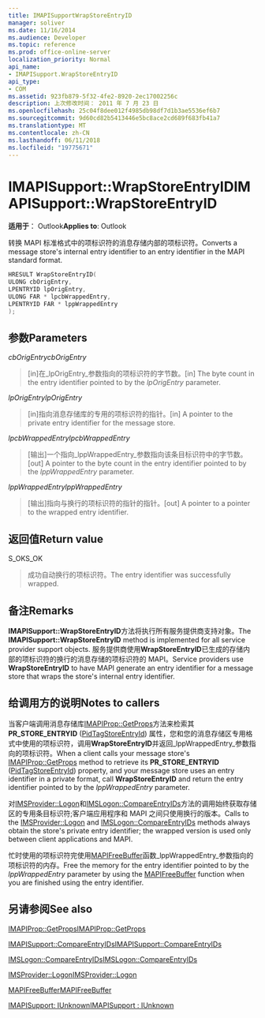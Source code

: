 ```yaml
---
title: IMAPISupportWrapStoreEntryID
manager: soliver
ms.date: 11/16/2014
ms.audience: Developer
ms.topic: reference
ms.prod: office-online-server
localization_priority: Normal
api_name:
- IMAPISupport.WrapStoreEntryID
api_type:
- COM
ms.assetid: 923fb879-5f32-4fe2-8920-2ec17002256c
description: 上次修改时间： 2011 年 7 月 23 日
ms.openlocfilehash: 25c04f8dee012f4985db98df7d1b3ae5536ef6b7
ms.sourcegitcommit: 9d60cd82b5413446e5bc8ace2cd689f683fb41a7
ms.translationtype: MT
ms.contentlocale: zh-CN
ms.lasthandoff: 06/11/2018
ms.locfileid: "19775671"
---
```

# <a name="imapisupportwrapstoreentryid"></a><span data-ttu-id="ada66-103">IMAPISupport::WrapStoreEntryID</span><span class="sxs-lookup"><span data-stu-id="ada66-103">IMAPISupport::WrapStoreEntryID</span></span>

  
  
<span data-ttu-id="ada66-104">**适用于**： Outlook</span><span class="sxs-lookup"><span data-stu-id="ada66-104">**Applies to**: Outlook</span></span> 
  
<span data-ttu-id="ada66-105">转换 MAPI 标准格式中的项标识符的消息存储内部的项标识符。</span><span class="sxs-lookup"><span data-stu-id="ada66-105">Converts a message store's internal entry identifier to an entry identifier in the MAPI standard format.</span></span>
  
```cpp
HRESULT WrapStoreEntryID(
ULONG cbOrigEntry,
LPENTRYID lpOrigEntry,
ULONG FAR * lpcbWrappedEntry,
LPENTRYID FAR * lppWrappedEntry
);
```

## <a name="parameters"></a><span data-ttu-id="ada66-106">参数</span><span class="sxs-lookup"><span data-stu-id="ada66-106">Parameters</span></span>

 <span data-ttu-id="ada66-107">_cbOrigEntry_</span><span class="sxs-lookup"><span data-stu-id="ada66-107">_cbOrigEntry_</span></span>
  
> <span data-ttu-id="ada66-108">[in]在_lpOrigEntry_参数指向的项标识符的字节数。</span><span class="sxs-lookup"><span data-stu-id="ada66-108">[in] The byte count in the entry identifier pointed to by the  _lpOrigEntry_ parameter.</span></span> 
    
 <span data-ttu-id="ada66-109">_lpOrigEntry_</span><span class="sxs-lookup"><span data-stu-id="ada66-109">_lpOrigEntry_</span></span>
  
> <span data-ttu-id="ada66-110">[in]指向消息存储库的专用的项标识符的指针。</span><span class="sxs-lookup"><span data-stu-id="ada66-110">[in] A pointer to the private entry identifier for the message store.</span></span>
    
 <span data-ttu-id="ada66-111">_lpcbWrappedEntry_</span><span class="sxs-lookup"><span data-stu-id="ada66-111">_lpcbWrappedEntry_</span></span>
  
> <span data-ttu-id="ada66-112">[输出]一个指向_lppWrappedEntry_参数指向该条目标识符中的字节数。</span><span class="sxs-lookup"><span data-stu-id="ada66-112">[out] A pointer to the byte count in the entry identifier pointed to by the  _lppWrappedEntry_ parameter.</span></span> 
    
 <span data-ttu-id="ada66-113">_lppWrappedEntry_</span><span class="sxs-lookup"><span data-stu-id="ada66-113">_lppWrappedEntry_</span></span>
  
> <span data-ttu-id="ada66-114">[输出]指向与换行的项标识符的指针的指针。</span><span class="sxs-lookup"><span data-stu-id="ada66-114">[out] A pointer to a pointer to the wrapped entry identifier.</span></span>
    
## <a name="return-value"></a><span data-ttu-id="ada66-115">返回值</span><span class="sxs-lookup"><span data-stu-id="ada66-115">Return value</span></span>

<span data-ttu-id="ada66-116">S_OK</span><span class="sxs-lookup"><span data-stu-id="ada66-116">S_OK</span></span> 
  
> <span data-ttu-id="ada66-117">成功自动换行的项标识符。</span><span class="sxs-lookup"><span data-stu-id="ada66-117">The entry identifier was successfully wrapped.</span></span>
    
## <a name="remarks"></a><span data-ttu-id="ada66-118">备注</span><span class="sxs-lookup"><span data-stu-id="ada66-118">Remarks</span></span>

<span data-ttu-id="ada66-119">**IMAPISupport::WrapStoreEntryID**方法将执行所有服务提供商支持对象。</span><span class="sxs-lookup"><span data-stu-id="ada66-119">The **IMAPISupport::WrapStoreEntryID** method is implemented for all service provider support objects.</span></span> <span data-ttu-id="ada66-120">服务提供商使用**WrapStoreEntryID**已生成的存储内部的项标识符的换行的消息存储的项标识符的 MAPI。</span><span class="sxs-lookup"><span data-stu-id="ada66-120">Service providers use **WrapStoreEntryID** to have MAPI generate an entry identifier for a message store that wraps the store's internal entry identifier.</span></span> 
  
## <a name="notes-to-callers"></a><span data-ttu-id="ada66-121">给调用方的说明</span><span class="sxs-lookup"><span data-stu-id="ada66-121">Notes to callers</span></span>

<span data-ttu-id="ada66-122">当客户端调用消息存储库[IMAPIProp::GetProps](imapiprop-getprops.md)方法来检索其**PR_STORE_ENTRYID** ([PidTagStoreEntryId](pidtagstoreentryid-canonical-property.md)) 属性，您和您的消息存储区专用格式中使用的项标识符，调用**WrapStoreEntryID**并返回_lppWrappedEntry_参数指向的项标识符。</span><span class="sxs-lookup"><span data-stu-id="ada66-122">When a client calls your message store's [IMAPIProp::GetProps](imapiprop-getprops.md) method to retrieve its **PR_STORE_ENTRYID** ([PidTagStoreEntryId](pidtagstoreentryid-canonical-property.md)) property, and your message store uses an entry identifier in a private format, call **WrapStoreEntryID** and return the entry identifier pointed to by the  _lppWrappedEntry_ parameter.</span></span> 
  
<span data-ttu-id="ada66-123">对[IMSProvider::Logon](imsprovider-logon.md)和[IMSLogon::CompareEntryIDs](imslogon-compareentryids.md)方法的调用始终获取存储区的专用条目标识符;客户端应用程序和 MAPI 之间只使用换行的版本。</span><span class="sxs-lookup"><span data-stu-id="ada66-123">Calls to the [IMSProvider::Logon](imsprovider-logon.md) and [IMSLogon::CompareEntryIDs](imslogon-compareentryids.md) methods always obtain the store's private entry identifier; the wrapped version is used only between client applications and MAPI.</span></span> 
  
<span data-ttu-id="ada66-124">忙时使用的项标识符完使用[MAPIFreeBuffer](mapifreebuffer.md)函数_lppWrappedEntry_参数指向的项标识符的内存。</span><span class="sxs-lookup"><span data-stu-id="ada66-124">Free the memory for the entry identifier pointed to by the  _lppWrappedEntry_ parameter by using the [MAPIFreeBuffer](mapifreebuffer.md) function when you are finished using the entry identifier.</span></span> 
  
## <a name="see-also"></a><span data-ttu-id="ada66-125">另请参阅</span><span class="sxs-lookup"><span data-stu-id="ada66-125">See also</span></span>



[<span data-ttu-id="ada66-126">IMAPIProp::GetProps</span><span class="sxs-lookup"><span data-stu-id="ada66-126">IMAPIProp::GetProps</span></span>](imapiprop-getprops.md)
  
[<span data-ttu-id="ada66-127">IMAPISupport::CompareEntryIDs</span><span class="sxs-lookup"><span data-stu-id="ada66-127">IMAPISupport::CompareEntryIDs</span></span>](imapisupport-compareentryids.md)
  
[<span data-ttu-id="ada66-128">IMSLogon::CompareEntryIDs</span><span class="sxs-lookup"><span data-stu-id="ada66-128">IMSLogon::CompareEntryIDs</span></span>](imslogon-compareentryids.md)
  
[<span data-ttu-id="ada66-129">IMSProvider::Logon</span><span class="sxs-lookup"><span data-stu-id="ada66-129">IMSProvider::Logon</span></span>](imsprovider-logon.md)
  
[<span data-ttu-id="ada66-130">MAPIFreeBuffer</span><span class="sxs-lookup"><span data-stu-id="ada66-130">MAPIFreeBuffer</span></span>](mapifreebuffer.md)
  
[<span data-ttu-id="ada66-131">IMAPISupport: IUnknown</span><span class="sxs-lookup"><span data-stu-id="ada66-131">IMAPISupport : IUnknown</span></span>](imapisupportiunknown.md)

